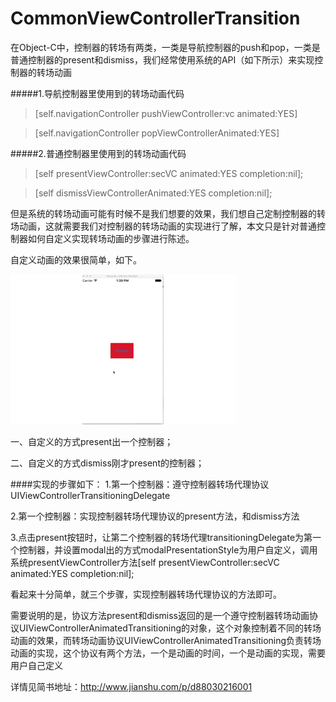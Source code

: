 # CommonViewControllerTransition
在Object-C中，控制器的转场有两类，一类是导航控制器的push和pop，一类是普通控制器的present和dismiss，我们经常使用系统的API（如下所示）来实现控制器的转场动画

#####1.导航控制器里使用到的转场动画代码
>[self.navigationController pushViewController:vc animated:YES]

>[self.navigationController popViewControllerAnimated:YES]

#####2.普通控制器里使用到的转场动画代码
>[self presentViewController:secVC animated:YES completion:nil];

> [self dismissViewControllerAnimated:YES completion:nil];

但是系统的转场动画可能有时候不是我们想要的效果，我们想自己定制控制器的转场动画，这就需要我们对控制器的转场动画的实现进行了解，本文只是针对普通控制器如何自定义实现转场动画的步骤进行陈述。

自定义动画的效果很简单，如下。

![image](https://github.com/BohrForIOS/CommonViewControllerTransition/blob/master/CustomPresent/ViewControllerTransition.gif ) 

一、自定义的方式present出一个控制器；

二、自定义的方式dismiss刚才present的控制器；

####实现的步骤如下：
1.第一个控制器：遵守控制器转场代理协议UIViewControllerTransitioningDelegate

2.第一个控制器：实现控制器转场代理协议的present方法，和dismiss方法

3.点击present按钮时，让第二个控制器的转场代理transitioningDelegate为第一个控制器，并设置modal出的方式modalPresentationStyle为用户自定义，调用系统presentViewController方法[self presentViewController:secVC animated:YES completion:nil];

看起来十分简单，就三个步骤，实现控制器转场代理协议的方法即可。

需要说明的是，协议方法present和dismiss返回的是一个遵守控制器转场动画协议UIViewControllerAnimatedTransitioning的对象，这个对象控制着不同的转场动画的效果，而转场动画协议UIViewControllerAnimatedTransitioning负责转场动画的实现，这个协议有两个方法，一个是动画的时间，一个是动画的实现，需要用户自己定义

详情见简书地址：http://www.jianshu.com/p/d88030216001
